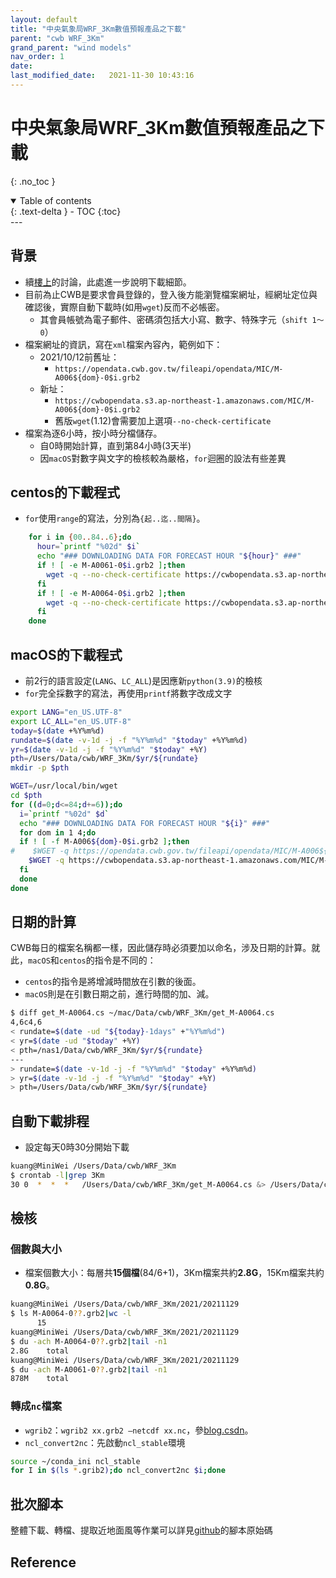 ```yaml
---
layout: default
title: "中央氣象局WRF_3Km數值預報產品之下載"
parent: "cwb WRF_3Km"
grand_parent: "wind models"
nav_order: 1
date:               
last_modified_date:   2021-11-30 10:43:16
---
```


# 中央氣象局WRF_3Km數值預報產品之下載

{: .no_toc }

<details open markdown="block">
  <summary>
    Table of contents
  </summary>
  {: .text-delta }
- TOC
{:toc}
</details>
---

## 背景
- 續[樓上](https://sinotec2.github.io/Focus-on-Air-Quality/wind_models/cwbWRF_3Km/)的討論，此處進一步說明下載細節。
- 目前為止CWB是要求會員登錄的，登入後方能瀏覽檔案網址，經網址定位與確認後，實際自動下載時(如用`wget`)反而不必帳密。
  - 其會員帳號為電子郵件、密碼須包括大小寫、數字、特殊字元（`shift 1～0`）
- 檔案網址的資訊，寫在`xml`檔案內容內，範例如下：
  - 2021/10/12前舊址：
    - `https://opendata.cwb.gov.tw/fileapi/opendata/MIC/M-A006${dom}-0$i.grb2`
  - 新址：
    - `https://cwbopendata.s3.ap-northeast-1.amazonaws.com/MIC/M-A006${dom}-0$i.grb2`
    - 舊版`wget`(1.12)會需要加上選項`--no-check-certificate`
- 檔案為逐6小時，按小時分檔儲存。
  - 自0時開始計算，直到第84小時(3天半)
  - 因`macOS`對數字與文字的檢核較為嚴格，`for`迴圈的設法有些差異

## centos的下載程式
- `for`使用`range`的寫法，分別為`{起..迄..間隔}`。

```bash
    for i in {00..84..6};do
      hour=`printf "%02d" $i`
      echo "### DOWNLOADING DATA FOR FORECAST HOUR "${hour}" ###"
      if ! [ -e M-A0061-0$i.grb2 ];then
        wget -q --no-check-certificate https://cwbopendata.s3.ap-northeast-1.amazonaws.com/MIC/M-A0061-0$i.grb2
      fi
      if ! [ -e M-A0064-0$i.grb2 ];then
        wget -q --no-check-certificate https://cwbopendata.s3.ap-northeast-1.amazonaws.com/MIC/M-A0064-0$i.grb2
      fi
    done
```

## macOS的下載程式
- 前2行的語言設定(`LANG`、`LC_ALL`)是因應新`python(3.9)`的檢核
- `for`完全採數字的寫法，再使用`printf`將數字改成文字

```bash
export LANG="en_US.UTF-8"
export LC_ALL="en_US.UTF-8"
today=$(date +%Y%m%d)
rundate=$(date -v-1d -j -f "%Y%m%d" "$today" +%Y%m%d)
yr=$(date -v-1d -j -f "%Y%m%d" "$today" +%Y)
pth=/Users/Data/cwb/WRF_3Km/$yr/${rundate}
mkdir -p $pth

WGET=/usr/local/bin/wget
cd $pth
for ((d=0;d<=84;d+=6));do
  i=`printf "%02d" $d`
  echo "### DOWNLOADING DATA FOR FORECAST HOUR "${i}" ###"
  for dom in 1 4;do
  if ! [ -f M-A006${dom}-0$i.grb2 ];then
#    $WGET -q https://opendata.cwb.gov.tw/fileapi/opendata/MIC/M-A006${dom}-0$i.grb2
    $WGET -q https://cwbopendata.s3.ap-northeast-1.amazonaws.com/MIC/M-A006${dom}-0$i.grb2
  fi
  done
done
```

## 日期的計算
CWB每日的檔案名稱都一樣，因此儲存時必須要加以命名，涉及日期的計算。就此，`macOS`和`centos`的指令是不同的：
- `centos`的指令是將增減時間放在引數的後面。
- `macOS`則是在引數日期之前，進行時間的加、減。
```bash
$ diff get_M-A0064.cs ~/mac/Data/cwb/WRF_3Km/get_M-A0064.cs
4,6c4,6
< rundate=$(date -ud "${today}-1days" +"%Y%m%d")
< yr=$(date -ud "$today" +%Y)
< pth=/nas1/Data/cwb/WRF_3Km/$yr/${rundate}
---
> rundate=$(date -v-1d -j -f "%Y%m%d" "$today" +%Y%m%d)
> yr=$(date -v-1d -j -f "%Y%m%d" "$today" +%Y)
> pth=/Users/Data/cwb/WRF_3Km/$yr/${rundate}
```

## 自動下載排程
- 設定每天0時30分開始下載
```bash
kuang@MiniWei /Users/Data/cwb/WRF_3Km
$ crontab -l|grep 3Km
30 0  *  *  *   /Users/Data/cwb/WRF_3Km/get_M-A0064.cs &> /Users/Data/cwb/WRF_3Km/get_M-A0064.out 2>&1
```

## 檢核

### 個數與大小
- 檔案個數大小：每層共**15個檔**(84/6+1)，3Km檔案共約**2.8G**，15Km檔案共約**0.8G**。
```bash
kuang@MiniWei /Users/Data/cwb/WRF_3Km/2021/20211129
$ ls M-A0064-0??.grb2|wc -l
      15
kuang@MiniWei /Users/Data/cwb/WRF_3Km/2021/20211129
$ du -ach M-A0064-0??.grb2|tail -n1
2.8G    total
kuang@MiniWei /Users/Data/cwb/WRF_3Km/2021/20211129
$ du -ach M-A0061-0??.grb2|tail -n1
878M    total
```

### 轉成`nc`檔案
- `wgrib2`：`wgrib2 xx.grb2 –netcdf xx.nc`，參[blog.csdn](https://blog.csdn.net/jiangshuanshuan/article/details/93466122)。
- `ncl_convert2nc`：先啟動`ncl_stable`環境
```bash
source ~/conda_ini ncl_stable
for I in $(ls *.grib2);do ncl_convert2nc $i;done
```

## 批次腳本
整體下載、轉檔、提取近地面風等作業可以詳見[github](https://raw.githubusercontent.com/sinotec2/Focus-on-Air-Quality/main/wind_models/cwbWRF_3Km/get_M-A0064.cs_txt)的腳本原始碼

## Reference
